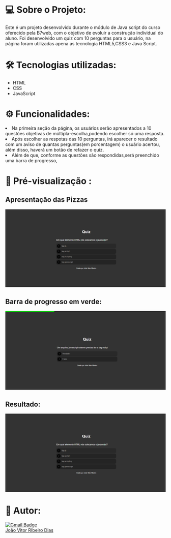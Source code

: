 # 💻  Sobre o Projeto:
Este é um projeto desenvolvido durante o módulo de Java script do curso oferecido pela B7web, com o objetivo de evoluir a construção individual do aluno. Foi desenvolvido um quiz com 10 perguntas para o usuário, na página foram utilizadas apena as tecnologia HTML5,CSS3 e Java Script.
</br>
# 🛠 Tecnologias utilizadas:
<div>
    <ul>
        <li>HTML</li>
        <li>CSS</li>
        <li>JavaScript</li>
    </ul>
</div>

# ⚙️ Funcionalidades:
<li>Na primeira seção da página, os usuários serão apresentados a 10 questões objetivas de múltipla-escolha,podendo escolher só uma resposta.</li>
<li>Após escolher as respotas das 10 perguntas, irá aparecer o resultado com um aviso de quantas perguntas(em porcentagem) o usuário acertou, além disso, haverá um botão de refazer o quiz.</li>
<li>Além de que, conforme as questões são respondidas,será preenchido uma barra de progresso,</li>

# 🎨 Pré-visualização :
## Apresentação das Pizzas
<img src="midia.readme/Quiz.png" alt="">

## Barra de progresso em verde:
<img src="midia.readme/quiz-2.png" alt="">

## Resultado:
<img src="midia.readme/Quiz.png" alt="">

# 🦸 Autor:
[![Gmail Badge](https://img.shields.io/badge/-joaovitordias.2b@gmail.com-c14438?style=flat-square&logo=Gmail&logoColor=white&link=mailto:joaovitordias.2b@gmail.com)](mailto:joaovitordias.2b@gmail.com)
<br/>
<a href="https://www.linkedin.com/in/jo%C3%A3o-vitor-ribeiro-dias-339a56258/" target="_blank">João Vitor RIbeiro Dias</a>
